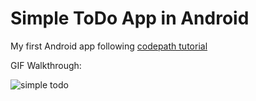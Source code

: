 # Simple ToDo App in Android

My first Android app following [codepath tutorial](http://courses.codepath.com/snippets/intro_to_android/prework)

GIF Walkthrough:

![simple todo](https://cloud.githubusercontent.com/assets/6313395/12012884/2586359a-acbe-11e5-8bf9-94fe4fe35d3a.gif)
